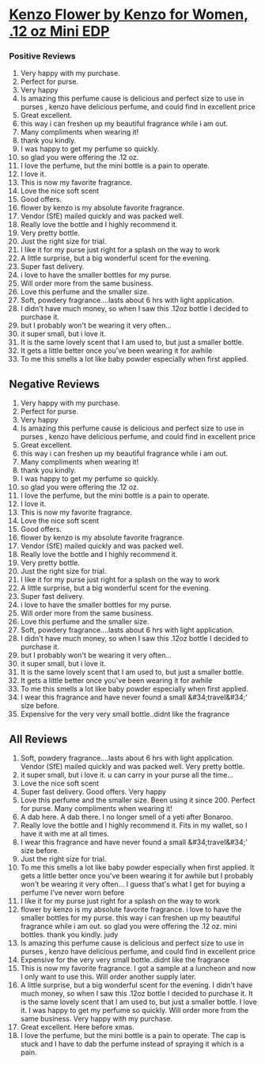 # [Kenzo Flower by Kenzo for Women, .12 oz Mini EDP](https://products.checkmycream.com/products/Kenzo-Flower-by-Kenzo-for-Women-.12-oz-Mini-EDP.html)

### Positive Reviews

<ol>
      <li>Very happy with my purchase.</li>
      <li>Perfect for purse.  </li>
      <li>Very happy</li>
      <li>Is amazing this perfume cause is delicious and perfect size to use in purses , kenzo have delicious perfume,  and could find in excellent price</li>
      <li>Great excellent.</li>
      <li>this way i can freshen up my beautiful fragrance while i am out.  </li>
      <li>Many compliments when wearing it!</li>
      <li>thank  you kindly.  </li>
      <li>I was happy to get my perfume so quickly.  </li>
      <li>so glad you were offering the .12 oz.</li>
      <li>I love the perfume, but the mini bottle is a pain to operate.</li>
      <li>I love it.  </li>
      <li>This is now my favorite fragrance.</li>
      <li>Love the nice soft scent</li>
      <li>Good offers.</li>
      <li>flower by kenzo is my absolute favorite fragrance.</li>
      <li>Vendor (SfE) mailed quickly and was packed well.</li>
      <li>Really love the bottle and I highly recommend it.  </li>
      <li>Very pretty bottle.</li>
      <li>Just the right size for trial.</li>
      <li>I like it for my purse just right for a splash on the way to work</li>
      <li>A little surprise, but a big wonderful scent for the evening.  </li>
      <li>Super fast delivery.</li>
      <li>i love to have the smaller bottles for my purse.  </li>
      <li>Will order more from the same business.  </li>
      <li>Love this perfume and the smaller size.  </li>
      <li>Soft, powdery fragrance....lasts about 6 hrs with light application.</li>
      <li>I didn&#x27;t have much money, so when I saw this .12oz bottle I decided to purchase it.  </li>
      <li>but I probably won&#x27;t be wearing it very often...</li>
      <li>it super small, but i love it.</li>
      <li>It is the same lovely scent that I am used to, but just a smaller bottle.  </li>
      <li>It gets a little better once you&#x27;ve been wearing it for awhile</li>
      <li>To me this smells a lot like baby powder especially when first applied.</li>
</ol>


<h2>Negative Reviews</h2>
<ol>
<li> Very happy with my purchase.</li>
<li> Perfect for purse.  </li>
<li> Very happy</li>
<li> Is amazing this perfume cause is delicious and perfect size to use in purses , kenzo have delicious perfume,  and could find in excellent price</li>
<li> Great excellent.</li>
<li> this way i can freshen up my beautiful fragrance while i am out.  </li>
<li> Many compliments when wearing it!</li>
<li> thank  you kindly.  </li>
<li> I was happy to get my perfume so quickly.  </li>
<li> so glad you were offering the .12 oz.</li>
<li> I love the perfume, but the mini bottle is a pain to operate.</li>
<li> I love it.  </li>
<li> This is now my favorite fragrance.</li>
<li> Love the nice soft scent</li>
<li> Good offers.</li>
<li> flower by kenzo is my absolute favorite fragrance.</li>
<li> Vendor (SfE) mailed quickly and was packed well.</li>
<li> Really love the bottle and I highly recommend it.  </li>
<li> Very pretty bottle.</li>
<li> Just the right size for trial.</li>
<li> I like it for my purse just right for a splash on the way to work</li>
<li> A little surprise, but a big wonderful scent for the evening.  </li>
<li> Super fast delivery.</li>
<li> i love to have the smaller bottles for my purse.  </li>
<li> Will order more from the same business.  </li>
<li> Love this perfume and the smaller size.  </li>
<li> Soft, powdery fragrance....lasts about 6 hrs with light application.</li>
<li> I didn&#x27;t have much money, so when I saw this .12oz bottle I decided to purchase it.  </li>
<li> but I probably won&#x27;t be wearing it very often...</li>
<li> it super small, but i love it.</li>
<li> It is the same lovely scent that I am used to, but just a smaller bottle.  </li>
<li> It gets a little better once you&#x27;ve been wearing it for awhile</li>
<li> To me this smells a lot like baby powder especially when first applied.</li>
<li> I wear this fragrance and have never found a small &amp;#34;travel&amp;#34;&#x27; size before.</li>
<li> Expensive for the very very small bottle..didnt like the fragrance</li>
</ol>

<h2>All Reviews</h2>

<ol>
    <li> Soft, powdery fragrance....lasts about 6 hrs with light application. Vendor (SfE) mailed quickly and was packed well. Very pretty bottle.</li>
    <li> it super small, but i love it. u can carry in your purse all the time...</li>
    <li> Love the nice soft scent</li>
    <li> Super fast delivery. Good offers. Very happy</li>
    <li> Love this perfume and the smaller size.  Been using it since 200.  Perfect for purse.  Many compliments when wearing it!</li>
    <li> A dab here. A dab there. I no longer smell of a yeti after Bonaroo.</li>
    <li> Really love the bottle and I highly recommend it.  Fits in my wallet, so I have it with me at all times.</li>
    <li> I wear this fragrance and have never found a small &amp;#34;travel&amp;#34;&#x27; size before.</li>
    <li> Just the right size for trial.</li>
    <li> To me this smells a lot like baby powder especially when first applied. It gets a little better once you&#x27;ve been wearing it for awhile but I probably won&#x27;t be wearing it very often... I guess that&#x27;s what I get for buying a perfume I&#x27;ve never worn before</li>
    <li> I like it for my purse just right for a splash on the way to work</li>
    <li> flower by kenzo is my absolute favorite fragrance. i love to have the smaller bottles for my purse.  this way i can freshen up my beautiful fragrance while i am out.  so glad you were offering the .12 oz. mini bottles.  thank  you kindly.  judy</li>
    <li> Is amazing this perfume cause is delicious and perfect size to use in purses , kenzo have delicious perfume,  and could find in excellent price</li>
    <li> Expensive for the very very small bottle..didnt like the fragrance</li>
    <li> This is now my favorite fragrance. I got a sample at a luncheon and now I only want to use this.  Will order another supply later.</li>
    <li> A little surprise, but a big wonderful scent for the evening.  I didn&#x27;t have much money, so when I saw this .12oz bottle I decided to purchase it.  It is the same lovely scent that I am used to, but just a smaller bottle.  I love it.  I was happy to get my perfume so quickly.  Will order more from the same business.  Very happy with my purchase.</li>
    <li> Great excellent. Here before xmas.</li>
    <li> I love the perfume, but the mini bottle is a pain to operate. The cap is stuck and I have to dab the perfume instead of spraying it which is a pain.</li>
</ol>




